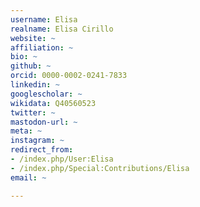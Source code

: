 ```yaml
---
username: Elisa
realname: Elisa Cirillo
website: ~
affiliation: ~
bio: ~
github: ~
orcid: 0000-0002-0241-7833
linkedin: ~
googlescholar: ~
wikidata: Q40560523
twitter: ~
mastodon-url: ~
meta: ~
instagram: ~
redirect_from:
- /index.php/User:Elisa
- /index.php/Special:Contributions/Elisa
email: ~

---
```

